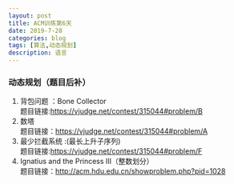 ```yaml
---
layout: post
title: ACM训练第6天
date: 2019-7-28
categories: blog
tags: [算法,动态规划]
description: 语言
---
```


### 动态规划（题目后补）
1. 背包问题 ：Bone Collector <br/>
题目链接:<https://vjudge.net/contest/315044#problem/B><br/>
2. 数塔 <br/>
题目链接：<https://vjudge.net/contest/315044#problem/A><br/>
3. 最少拦截系统 :(最长上升子序列)<br/>
题目链接:<https://vjudge.net/contest/315044#problem/F><br/>
4. Ignatius and the Princess III（整数划分）<br/>
题目链接：<http://acm.hdu.edu.cn/showproblem.php?pid=1028><br/>











